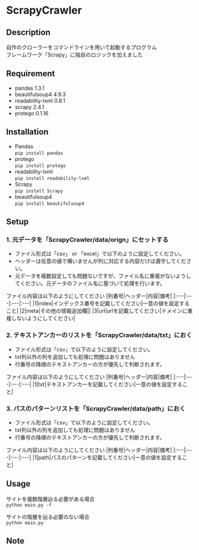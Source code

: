 # ScrapyCrawler
## Description
自作のクローラーをコマンドラインを用いて起動するプログラム  
フレームワーク「Scrapy」に独自のロジックを加えました  

## Requirement
* pandas 1.3.1
* beautifulsoup4 4.9.3
* readability-lxml 0.8.1
* scrapy 2.4.1
* protego 0.1.16 

## Installation
- Pandas  
```pip install pandas```  
- protego  
```pip install protego```
- readability-lxml  
```pip install readability-lxml```
- Scrapy  
```pip install Scrapy```
- beautifulsoup4  
```pip install beautifulsoup4```



## Setup
### 1. 元データを「ScrapyCrawler/data/orign」にセットする  
- ファイル形式は「csv」 or 「excel」で以下のように設定してください。
- ヘッダーは任意の値で構いませんが列に対応する内容だけは遵守してください。  
- 元データを複数設定しても問題ないですが、ファイル名に重複がないようしてください。元データのファイル名に基づいて処理を行います。  
  
ファイル内容は以下のようにしてください
|列番号|ヘッダー|内容|備考|
|:---|:---|:---|:---|
|1|index|インデックス番号を記載してください|一意の値を設定すること|
|2|meta|その他の情報追加欄||
|3|url|urlを記載してください|ドメインに重複しないようにしてください|

### 2. テキストアンカーのリストを「ScrapyCrawler/data/txt」におく

- ファイル形式は「csv」で以下のように設定してください。
- txt列以外の列を追加しても処理に問題はありません
- 行番号の降順のテキストアンカーの方が優先して判断されます。

ファイル内容は以下のようにしてください
|列番号|ヘッダー|内容|備考|
|:---|:---|:---|:---|
|1|txt|テキストアンカーを記載してください|一意の値を設定すること|

### 3. パスのパターンリストを「ScrapyCrawler/data/path」におく

- ファイル形式は「csv」で以下のように設定してください。
- txt列以外の列を追加しても処理に問題はありません
- 行番号の降順のテキストアンカーの方が優先して判断されます。

ファイル内容は以下のようにしてください
|列番号|ヘッダー|内容|備考|
|:---|:---|:---|:---|
|1|path|パスのパターンを記載してください|一意の値を設定すること|

## Usage
サイトを複数階層辿る必要がある場合   
```python main.py -f```  

サイトの階層を辿る必要のない場合  
```python main.py```  

## Note
